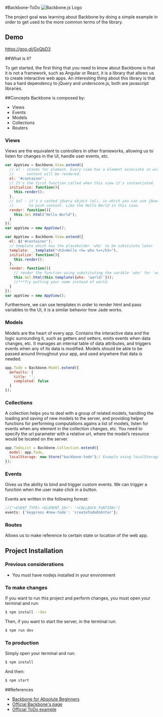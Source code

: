#Backbone-ToDo
![Backbone.js Logo](http://backbonejs.org/docs/images/backbone.png "Backbone.js Logo")

The project goal was learning about Backbone by doing a simple example in order to get used to the more common terms of the library.

## Demo
https://goo.gl/GxQbD3

##What is it?

To get started, the first thing that you need to know about Backbone is that it is not a framework, such as Angular or React, it is a library that allows us to create interactive web apps. An interesting thing about this library is that has a hard dependency to jQuery and underscore.js, both are javascript libraries.

##Concepts
Backbone is composed by:
* Views
* Events
* Models
* Collections
* Routers

### Views
Views are the equivalent to controllers in other frameworks, allowing us to listen for changes in the UI, handle user events, etc.
``` js
var AppView = Backbone.View.extend({
  // el - stands for element. Every view has a element associate in with HTML
  //      content will be rendered.
  el: '#container',
  // It's the first function called when this view it's instantiated.
  initialize: function(){
    this.render();
  },
  // $el - it's a cached jQuery object (el), in which you can use jQuery functions
  //       to push content. Like the Hello World in this case.
  render: function(){
    this.$el.html("Hello World");
  }
});
var appView = new AppView();
```

```js
var AppView = Backbone.View.extend({
  el: $('#container'),
  // template which has the placeholder 'who' to be substitute later
  template: _.template("<h3>Hello <%= who %></h3>"),
  initialize: function(){
    this.render();
  },
  render: function(){
    // render the function using substituting the varible 'who' for 'world!'.
    this.$el.html(this.template({who: 'world!'}));
    //***Try putting your name instead of world.
  }
});
var appView = new AppView();
```

Furthermore, we can use templates in order to render html and pass variables to the UI, it is a similar behavior how Jade works.
### Models
Models are the heart of every app. Contains the interactive data and the logic surrounding it, such as getters and setters, emits events when data changes, etc.
It manages an internal table of data attributes, and triggers events when any of its data is modified. Models should be able to be passed around throughout your app, and used anywhere that data is needed.
```js
app.Todo = Backbone.Model.extend({
  defaults: {
    title: '',
    completed: false
  }
});
```

### Collections
A collection helps you to deal with a group of related models, handling the loading and saving of new models to the server, and providing helper functions for performing computations agains a list of models, listen for events when any element in the collection changes, etc.
You need to specify the url parameter with a relative url, where the model’s resource would be located on the server.

```js
app.TodoList = Backbone.Collection.extend({
  model: app.Todo,
  localStorage: new Store("backbone-todo")// Example using localStorage, but in other scenario, it should have a sever's url.
});
```

### Events
Gives us the ability to bind and trigger custom events. We can trigger a function when the user make click in a button.

Events are written in the following format:
```js
//{"<EVENT_TYPE> <ELEMENT_ID>": "<CALLBACK_FUNTION>"}
events: {'keypress #new-todo': 'createTodoOnEnter'};
```
### Routes
Allows us to make reference to certain state or location of the web app.

## Project Installation
### Previous considerations
* You must have nodejs installed in your environment

### To make changes
If you want to run this project and perform changes, you must open your terminal and run:
```sh
$ npm install --dev
```

Then, if you want to start the server, in the terminal run:
```sh
$ npm run dev
```

### To production
Simply open your terminal and run:
```sh
$ npm install
```

And then:
```sh
$ npm start
```

##References
* [Backbone for Absolute Beginners](http://adrianmejia.com/blog/2012/09/11/backbone-dot-js-for-absolute-beginners-getting-started/)
* [Official Backbone's page](http://backbonejs.org/)
* [Official ToDo example](http://backbonejs.org/docs/todos.html)
